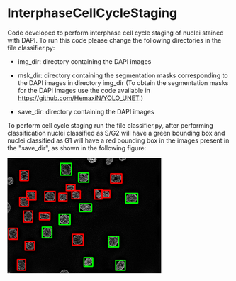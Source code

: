 # InterphaseCellCycleStaging


Code developed to perform interphase cell cycle staging of nuclei stained with DAPI. To run this code please change the following directories in the file classifier.py:


* img_dir: directory containing the DAPI images


* msk_dir: directory containing the segmentation masks corresponding to the DAPI images in directory img_dir (To obtain the segmentation masks for the DAPI images use the code available in https://github.com/HemaxiN/YOLO_UNET.)


* save_dir: directory containing the DAPI images

To perform cell cycle staging run the file classifier.py, after performing classification nuclei classified as S/G2 will have a green bounding box and nuclei classified as G1 will have a red bounding box in the images present in the "save_dir", as shown in the following figure:


<p float="center">
<img width="347" height="260" src="img/MAX_24_7IF_Z60_decon1Imag_ALT.png"/>
</p>
